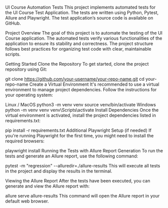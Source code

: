 UI Course Automation Tests
This project implements automated tests for the UI Course Test Application. The tests are written using Python, Pytest, Allure and Playwright. The test application’s source code is available on GitHub.

Project Overview
The goal of this project is to automate the testing of the UI Course application. The automated tests verify various functionalities of the application to ensure its stability and correctness. The project structure follows best practices for organizing test code with clear, maintainable scripts.

Getting Started
Clone the Repository
To get started, clone the project repository using Git:

git clone https://github.com/your-username/your-repo-name.git
cd your-repo-name
Create a Virtual Environment
It's recommended to use a virtual environment to manage project dependencies. Follow the instructions for your operating system:

Linux / MacOS
python3 -m venv venv
source venv/bin/activate
Windows
python -m venv venv
venv\Scripts\activate
Install Dependencies
Once the virtual environment is activated, install the project dependencies listed in requirements.txt:

pip install -r requirements.txt
Additional Playwright Setup (if needed)
If you're running Playwright for the first time, you might need to install the required browsers:

playwright install
Running the Tests with Allure Report Generation
To run the tests and generate an Allure report, use the following command:

pytest -m "regression" --alluredir=./allure-results
This will execute all tests in the project and display the results in the terminal.

Viewing the Allure Report
After the tests have been executed, you can generate and view the Allure report with:

allure serve allure-results
This command will open the Allure report in your default web browser.
